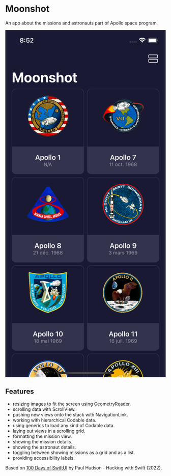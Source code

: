 # Moonshot

An app about the missions and astronauts part of Apollo space program.

<p align="center">
    <img src="screenshot.png" style="width:528px;max-width:100%;">
</p>

## Features

- resizing images to fit the screen using GeometryReader.
- scrolling data with ScrollView.
- pushing new views onto the stack with NavigationLink.
- working with hierarchical Codable data.
- using generics to load any kind of Codable data.
- laying out views in a scrolling grid.
- formatting the mission view.
- showing the mission details.
- showing the astronaut details.
- toggling between showing missions as a grid and as a list.
- providing accessibility labels.

Based on [100 Days of SwiftUI](https://www.hackingwithswift.com/100/swiftui) by Paul Hudson - Hacking with Swift (2022).
